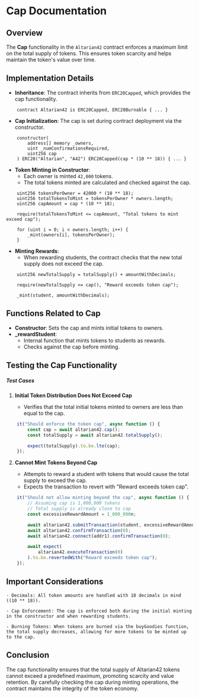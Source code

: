 # Cap Documentation

## Overview

The **Cap** functionality in the `Altarian42` contract enforces a maximum limit on the total supply of tokens. This ensures token scarcity and helps maintain the token's value over time.

## Implementation Details

- **Inheritance**: The contract inherits from `ERC20Capped`, which provides the cap functionality.

```Solidity
	contract Altarian42 is ERC20Capped, ERC20Burnable { ... }
```

- **Cap Initialization**: The cap is set during contract deployment via the constructor.

```Solidity
	constructor(
		address[] memory _owners,
		uint _numConfirmationsRequired,
		uint256 cap
	) ERC20("Altarian", "A42") ERC20Capped(cap * (10 ** 18)) { ... }
```
- **Token Minting in Constructor**:
	- Each owner is minted `42,000` tokens.
	- The total tokens minted are calculated and checked against the cap.

```Solidity
	uint256 tokensPerOwner = 42000 * (10 ** 18);
	uint256 totalTokensToMint = tokensPerOwner * owners.length;
	uint256 capAmount = cap * (10 ** 18);

	require(totalTokensToMint <= capAmount, "Total tokens to mint exceed cap");

	for (uint i = 0; i < owners.length; i++) {
		_mint(owners[i], tokensPerOwner);
	}
```

- **Minting Rewards**:
	- When rewarding students, the contract checks that the new total supply does not exceed the cap.

```Solidity
	uint256 newTotalSupply = totalSupply() + amountWithDecimals;

	require(newTotalSupply <= cap(), "Reward exceeds token cap");

	_mint(student, amountWithDecimals);
```

## Functions Related to Cap

- **Constructor**: Sets the cap and mints initial tokens to owners.
- **_rewardStudent**:
	- Internal function that mints tokens to students as rewards.
	- Checks against the cap before minting.

## Testing the Cap Functionality

##### Test Cases

1. **Initial Token Distribution Does Not Exceed Cap**

	- Verifies that the total initial tokens minted to owners are less than equal to the cap.

```javascript
	it("Should enforce the token cap", async function () {
		const cap = await altarian42.cap();
		const totalSupply = await altarian42.totalSupply();

		expect(totalSupply).to.be.lte(cap);
	});
```

2. **Cannot Mint Tokens Beyond Cap**

	- Attempts to reward a student with tokens that would cause the total supply to exceed the cap.
    - Expects the transaction to revert with "Reward exceeds token cap".

```javascript
	it("Should not allow minting beyond the cap", async function () {
    	// Assuming cap is 1,000,000 tokens
    	// Total supply is already close to cap
    	const excessiveRewardAmount = 1_000_000n;

		await altarian42.submitTransaction(student, excessiveRewardAmount, reason);
		await altarian42.confirmTransaction(0);
		await altarian42.connect(addr1).confirmTransaction(0);

		await expect(
			altarian42.executeTransaction(0)
		).to.be.revertedWith("Reward exceeds token cap");
	});
```

## Important Considerations

    - Decimals: All token amounts are handled with 18 decimals in mind ((10 ** 18)).

    - Cap Enforcement: The cap is enforced both during the initial minting in the constructor and when rewarding students.

	- Burning Tokens: When tokens are burned via the buyGoodies function, the total supply decreases, allowing for more tokens to be minted up to the cap.

## Conclusion

The cap functionality ensures that the total supply of Altarian42 tokens cannot exceed a predefined maximum, promoting scarcity and value retention.
By carefully checking the cap during minting operations, the contract maintains the integrity of the token economy.